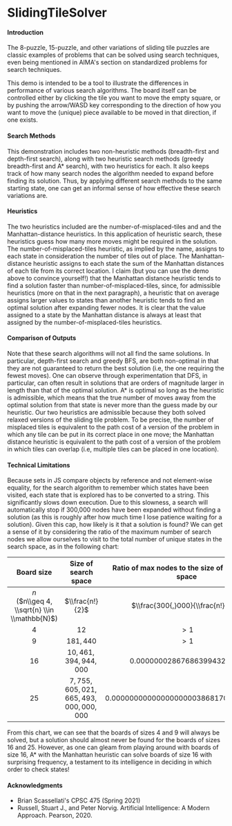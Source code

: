 # SlidingTileSolver

#### Introduction

The 8-puzzle, 15-puzzle, and other variations of sliding tile puzzles are classic examples of problems that can be solved using search techniques, even being mentioned in AIMA's section on standardized problems for search techniques.

This demo is intended to be a tool to illustrate the differences in performance of various search algorithms. The board itself can be controlled either by clicking the tile you want to move the empty square, or by pushing the arrow/WASD key corresponding to the direction of how you want to move the (unique) piece available to be moved in that direction, if one exists.

#### Search Methods

This demonstration includes two non-heuristic methods (breadth-first and depth-first search), along with two heuristic search methods (greedy breadth-first and A\* search), with two heuristics for each. It also keeps track of how many search nodes the algorithm needed to expand before finding its solution. Thus, by applying different search methods to the same starting state, one can get an informal sense of how effective these search variations are.

#### Heuristics

The two heuristics included are the number-of-misplaced-tiles and and the Manhattan-distance heuristics. In this application of heuristic search, these heuristics guess how many more moves might be required in the solution. The number-of-misplaced-tiles heuristic, as implied by the name, assigns to each state in consideration the number of tiles out of place. The Manhattan-distance heuristic assigns to each state the sum of the Manhattan distances of each tile from its correct location. I claim (but you can use the demo above to convince yourself!) that the Manhattan distance heuristic tends to find a solution faster than number-of-misplaced-tiles, since, for admissible heuristics (more on that in the next paragraph), a heuristic that on average assigns larger values to states than another heuristic tends to find an optimal solution after expanding fewer nodes. It is clear that the value assigned to a state by the Manhattan distance is always at least that assigned by the number-of-misplaced-tiles heuristics.

#### Comparison of Outputs

Note that these search algorithms will not all find the same solutions. In particular, depth-first search and greedy BFS, are both non-optimal in that they are not guaranteed to return the best solution (i.e, the one requiring the fewest moves). One can observe through experimentation that DFS, in particular, can often result in solutions that are orders of magnitude larger in length than that of the optimal solution. A\* is optimal so long as the heuristic is admissible, which means that the true number of moves away from the optimal solution from that state is never more than the guess made by our heuristic. Our two heuristics are admissible because they both solved relaxed versions of the sliding tile problem. To be precise, the number of misplaced tiles is equivalent to the path cost of a version of the problem in which any tile can be put in its correct place in one move; the Manhattan distance heuristic is equivalent to the path cost of a version of the problem in which tiles can overlap (i.e, multiple tiles can be placed in one location).

#### Technical Limitations

Because sets in JS compare objects by reference and not element-wise equality, for the search algorithm to remember which states have been visited, each state that is explored has to be converted to a string. This significantly slows down execution. Due to this slowness, a search will automatically stop if 300,000 nodes have been expanded without finding a solution (as this is roughly after how much time I lose patience waiting for a solution). Given this cap, how likely is it that a solution is found? We can get a sense of it by considering the ratio of the maximum number of search nodes we allow ourselves to visit to the total number of unique states in the search space, as in the following chart:


| Board size   | Size of search space | Ratio of max nodes to the size of the search space    |  
|   :----:     |    :----:   |      :----:    |
| $n$ <br>($n\\geq 4, \\sqrt{n} \\in \\mathbb{N}$) | $\\frac{n!}{2}$ | $\\frac{300{,}000}{\\frac{n!}{2}}$ |
| $4$ | $12$ | $>1$ |
| $9$ | $181{,}440$ | $>1$ |
| $16$ | $10{,}461{,}394{,}944{,}000$ | $0.000000028676863994324312$ |
| $25$ | $7{,}755{,}605{,}021{,}665{,}493{,}000{,}000{,}000$ | $0.00000000000000000003868170170630684$ |

From this chart, we can see that the boards of sizes 4 and 9 will always be solved, but a solution should almost never be found for the boards of sizes 16 and 25. However, as one can gleam from playing around with boards of size 16, A\* with the Manhattan heuristic can solve boards of size 16 with surprising frequency, a testament to its intelligence in deciding in which order to check states!

#### Acknowledgments

*   Brian Scassellati's CPSC 475 (Spring 2021)
*   Russell, Stuart J., and Peter Norvig. Artificial Intelligence: A Modern Approach. Pearson, 2020.
